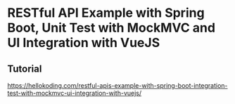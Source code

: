 # RESTful API Example with Spring Boot, Unit Test with MockMVC and UI Integration with VueJS

## Tutorial

https://hellokoding.com/restful-apis-example-with-spring-boot-integration-test-with-mockmvc-ui-integration-with-vuejs/
